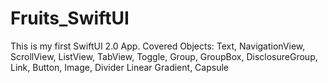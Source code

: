 # Fruits_SwiftUI
This is my first SwiftUI 2.0 App.
Covered Objects: Text, NavigationView, ScrollView, ListView, TabView, Toggle, Group, GroupBox, DisclosureGroup, Link, Button, Image, Divider 
Linear Gradient, Capsule
